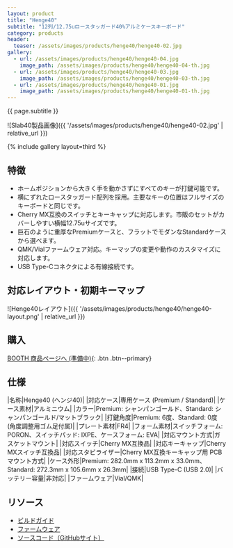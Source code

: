 ```yaml
---
layout: product
title: "Henge40"
subtitle: "12列/12.75uロースタッガード40%アルミケースキーボード"
category: products
header:
  teaser: /assets/images/products/henge40/henge40-02.jpg
gallery:
  - url: /assets/images/products/henge40/henge40-04.jpg
    image_path: /assets/images/products/henge40/henge40-04-th.jpg
  - url: /assets/images/products/henge40/henge40-03.jpg
    image_path: /assets/images/products/henge40/henge40-03-th.jpg
  - url: /assets/images/products/henge40/henge40-01.jpg
    image_path: /assets/images/products/henge40/henge40-01-th.jpg
---
```

{{ page.subtitle }}

![Slab40製品画像]({{ '/assets/images/products/henge40/henge40-02.jpg' | relative_url }})

{% include gallery layout=third %}


## 特徴

- ホームポジションから大きく手を動かさずにすべてのキーが打鍵可能です。
- 横にずれたロースタッガード配列を採用。主要なキーの位置はフルサイズのキーボードと同じです。
- Cherry MX互換のスイッチとキーキャップに対応します。市販のセットがカバーしやすい横幅12.75uサイズです。
- 巨石のように重厚なPremiumケースと、フラットでモダンなStandardケースから選べます。
- QMK/Vialファームウェア対応。キーマップの変更や動作のカスタマイズに対応します。
- USB Type-Cコネクタによる有線接続です。

## 対応レイアウト・初期キーマップ

![Henge40レイアウト]({{ '/assets/images/products/henge40/henge40-layout.png' | relative_url }})

## 購入

[BOOTH 商品ページへ (準備中)](#){: .btn .btn--primary}

## 仕様

|名称|Henge40 (ヘンジ40)|
|対応ケース|専用ケース (Premium / Standard)|
|ケース素材|アルミニウム|
|カラー|Premium: シャンパンゴールド、Standard: シャンパンゴールド/マットブラック|
|打鍵角度|Premium: 6度、Standard: 0度 (角度調整用ゴム足付属)|
|プレート素材|FR4|
|フォーム素材|スイッチフォーム: PORON、スイッチパッド: IXPE、ケースフォーム: EVA|
|対応マウント方式|ガスケットマウント|
|対応スイッチ|Cherry MX互換品|
|対応キーキャップ|Cherry MXスイッチ互換品|
|対応スタビライザー|Cherry MX互換キーキャップ用 PCBマウント方式|
|ケース外形|Premium: 282.0mm x 113.2mm x 33.0mm、Standard: 272.3mm x 105.6mm x 26.3mm|
|接続|USB Type-C (USB 2.0)|
|バッテリー容量|非対応|
|ファームウェア|Vial/QMK|

## リソース

- [ビルドガイド](https://github.com/ymkn/Henge40/blob/main/doc/buildguide.md)
- [ファームウェア](https://github.com/ymkn/Henge40/releases/download/v1.0/ymkn_henge40_vial.uf2)
- [ソースコード（GitHubサイト）](https://github.com/ymkn/Henge40/)
